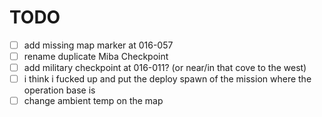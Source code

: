 # TODO
- [ ] add missing map marker at 016-057
- [ ] rename duplicate Miba Checkpoint 
- [ ] add military checkpoint at 016-011? (or near/in that cove to the west)
- [ ] i think i fucked up and put the deploy spawn of the mission where the operation base is
- [ ] change ambient temp on the map

